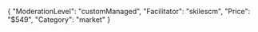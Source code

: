 {
"ModerationLevel": "customManaged",
"Facilitator": "skilescm",
"Price": "$549",
"Category": "market"
}

